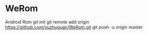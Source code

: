 # WeRom
Android Rom 
git init
git remote add origin https://github.com/yuzhuguan/WeRom.git
git push -u origin master
